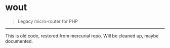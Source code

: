 # wout

> Legacy micro-router for PHP

* * *

This is old code, restored from mercurial repo. Will be cleaned up, maybe documented.
